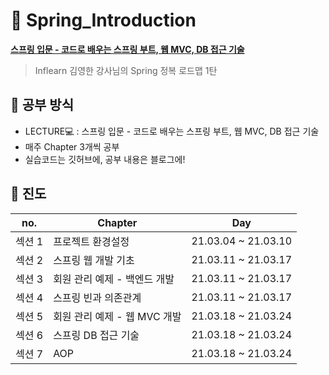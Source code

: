 # 
# :crystal_ball: Spring_Introduction
**[스프링 입문 - 코드로 배우는 스프링 부트, 웹 MVC, DB 접근 기술](https://www.inflearn.com/course/%EC%8A%A4%ED%94%84%EB%A7%81-%EC%9E%85%EB%AC%B8-%EC%8A%A4%ED%94%84%EB%A7%81%EB%B6%80%ED%8A%B8#)**
> Inflearn 김영한 강사님의 Spring 정복 로드맵 1탄 

## :pencil: 공부 방식
+ LECTURE:computer: : 스프링 입문 - 코드로 배우는 스프링 부트, 웹 MVC, DB 접근 기술
+ 매주 Chapter 3개씩 공부
+ 실습코드는 깃허브에, 공부 내용은 블로그에!

## :bookmark_tabs: 진도
|no.|Chapter|Day|
|---|-------|---|
|섹션 1|프로젝트 환경설정|21.03.04 ~ 21.03.10|
|섹션 2|스프링 웹 개발 기초|21.03.11 ~ 21.03.17|
|섹션 3|회원 관리 예제 - 백엔드 개발|21.03.11 ~ 21.03.17|
|섹션 4|스프링 빈과 의존관계|21.03.11 ~ 21.03.17|
|섹션 5|회원 관리 예제 - 웹 MVC 개발|21.03.18 ~ 21.03.24|
|섹션 6|스프링 DB 접근 기술|21.03.18 ~ 21.03.24|
|섹션 7|AOP|21.03.18 ~ 21.03.24|
